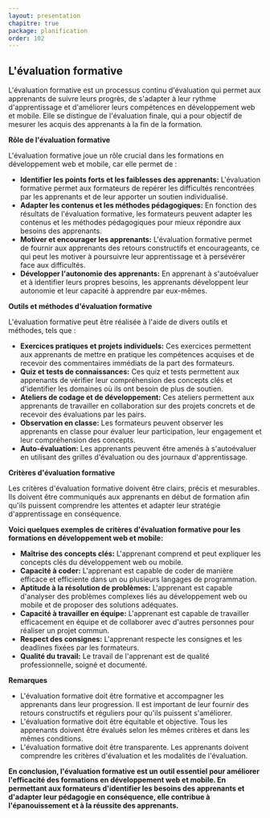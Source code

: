 ```yaml
---
layout: presentation
chapitre: true
package: planification
order: 102
---
```


## L'évaluation formative 

L'évaluation formative est un processus continu d'évaluation qui permet aux apprenants de suivre leurs progrès, de s'adapter à leur rythme d'apprentissage et d'améliorer leurs compétences en développement web et mobile. Elle se distingue de l'évaluation finale, qui a pour objectif de mesurer les acquis des apprenants à la fin de la formation.

**Rôle de l'évaluation formative**

L'évaluation formative joue un rôle crucial dans les formations en développement web et mobile, car elle permet de :

* **Identifier les points forts et les faiblesses des apprenants:** L'évaluation formative permet aux formateurs de repérer les difficultés rencontrées par les apprenants et de leur apporter un soutien individualisé.
* **Adapter les contenus et les méthodes pédagogiques:** En fonction des résultats de l'évaluation formative, les formateurs peuvent adapter les contenus et les méthodes pédagogiques pour mieux répondre aux besoins des apprenants.
* **Motiver et encourager les apprenants:** L'évaluation formative permet de fournir aux apprenants des retours constructifs et encourageants, ce qui peut les motiver à poursuivre leur apprentissage et à persévérer face aux difficultés.
* **Développer l'autonomie des apprenants:** En apprenant à s'autoévaluer et à identifier leurs propres besoins, les apprenants développent leur autonomie et leur capacité à apprendre par eux-mêmes.

**Outils et méthodes d'évaluation formative**

L'évaluation formative peut être réalisée à l'aide de divers outils et méthodes, tels que :

* **Exercices pratiques et projets individuels:** Ces exercices permettent aux apprenants de mettre en pratique les compétences acquises et de recevoir des commentaires immédiats de la part des formateurs.
* **Quiz et tests de connaissances:** Ces quiz et tests permettent aux apprenants de vérifier leur compréhension des concepts clés et d'identifier les domaines où ils ont besoin de plus de soutien.
* **Ateliers de codage et de développement:** Ces ateliers permettent aux apprenants de travailler en collaboration sur des projets concrets et de recevoir des évaluations par les pairs.
* **Observation en classe:** Les formateurs peuvent observer les apprenants en classe pour évaluer leur participation, leur engagement et leur compréhension des concepts.
* **Auto-évaluation:** Les apprenants peuvent être amenés à s'autoévaluer en utilisant des grilles d'évaluation ou des journaux d'apprentissage.

**Critères d'évaluation formative**

Les critères d'évaluation formative doivent être clairs, précis et mesurables. Ils doivent être communiqués aux apprenants en début de formation afin qu'ils puissent comprendre les attentes et adapter leur stratégie d'apprentissage en conséquence.

**Voici quelques exemples de critères d'évaluation formative pour les formations en développement web et mobile:**

* **Maîtrise des concepts clés:** L'apprenant comprend et peut expliquer les concepts clés du développement web ou mobile.
* **Capacité à coder:** L'apprenant est capable de coder de manière efficace et efficiente dans un ou plusieurs langages de programmation.
* **Aptitude à la résolution de problèmes:** L'apprenant est capable d'analyser des problèmes complexes liés au développement web ou mobile et de proposer des solutions adéquates.
* **Capacité à travailler en équipe:** L'apprenant est capable de travailler efficacement en équipe et de collaborer avec d'autres personnes pour réaliser un projet commun.
* **Respect des consignes:** L'apprenant respecte les consignes et les deadlines fixées par les formateurs.
* **Qualité du travail:** Le travail de l'apprenant est de qualité professionnelle, soigné et documenté.

**Remarques**

* L'évaluation formative doit être formative et accompagner les apprenants dans leur progression. Il est important de leur fournir des retours constructifs et réguliers pour qu'ils puissent s'améliorer.
* L'évaluation formative doit être équitable et objective. Tous les apprenants doivent être évalués selon les mêmes critères et dans les mêmes conditions.
* L'évaluation formative doit être transparente. Les apprenants doivent comprendre les critères d'évaluation et les modalités de l'évaluation.

**En conclusion, l'évaluation formative est un outil essentiel pour améliorer l'efficacité des formations en développement web et mobile. En permettant aux formateurs d'identifier les besoins des apprenants et d'adapter leur pédagogie en conséquence, elle contribue à l'épanouissement et à la réussite des apprenants.**
